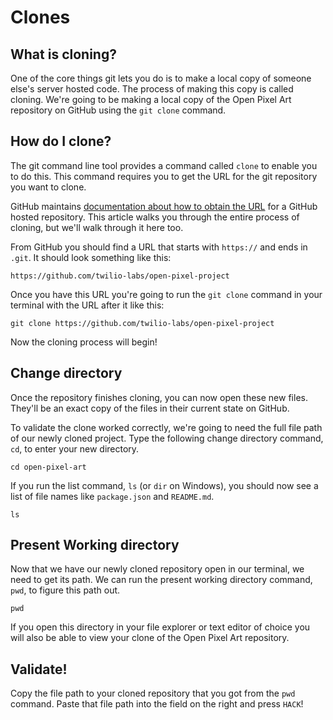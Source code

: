 # Clones

## What is cloning?

One of the core things git lets you do is to make a local copy of someone else's server hosted code. The process of making this copy is called cloning. We're going to be making a local copy of the Open Pixel Art repository on GitHub using the `git clone` command.

## How do I clone?

The git command line tool provides a command called `clone` to enable you to do this. This command requires you to get the URL for the git repository you want to clone.

GitHub maintains [documentation about how to obtain the URL](https://help.github.com/en/articles/cloning-a-repository) for a GitHub hosted repository. This article walks you through the entire process of cloning, but we'll walk through it here too.

From GitHub you should find a URL that starts with `https://` and ends in `.git`. It should look something like this:

```
https://github.com/twilio-labs/open-pixel-project
```

Once you have this URL you're going to run the `git clone` command in your terminal with the URL after it like this:

```
git clone https://github.com/twilio-labs/open-pixel-project
```

Now the cloning process will begin!

## Change directory

Once the repository finishes cloning, you can now open these new files. They'll be an exact copy of the files in their current state on GitHub.

To validate the clone worked correctly, we're going to need the full file path of our newly cloned project. Type the following change directory command, `cd`, to enter your new directory.

```
cd open-pixel-art
```

If you run the list command, `ls` (or `dir` on Windows), you should now see a list of file names like `package.json` and `README.md`.

```
ls
```

## Present Working directory

Now that we have our newly cloned repository open in our terminal, we need to get its path. We can run the present working directory command, `pwd`, to figure this path out.

```
pwd
```

If you open this directory in your file explorer or text editor of choice you will also be able to view your clone of the Open Pixel Art repository.

## Validate!

Copy the file path to your cloned repository that you got from the `pwd` command. Paste that file path into the field on the right and press `HACK`!
